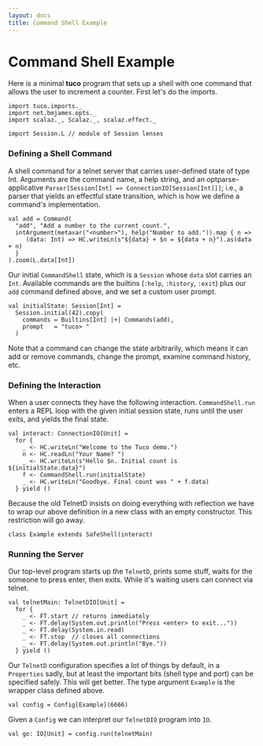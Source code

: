 ```yaml
---
layout: docs
title: Command Shell Example
---
```


# Command Shell Example

Here is a minimal **tuco** program that sets up a shell with one command that allows the user to increment a counter. First let's do the imports.

```tut:silent
import tuco.imports._
import net.bmjames.opts._
import scalaz._, Scalaz._, scalaz.effect._

import Session.L // module of Session lenses
```

### Defining a Shell Command

A shell command for a telnet server that carries user-defined state of type Int. Arguments are the command name, a help string, and an optparse-applicative `Parser[Session[Int] => ConnectionIO[Session[Int]]]`; i.e., a parser that yields an effectful state transition, which is how we define a command's implementation.

```tut:silent
val add = Command(
  "add", "Add a number to the current count.",
  intArgument(metavar("<number>"), help("Number to add.")).map { n =>
     (data: Int) => HC.writeLn(s"${data} + $n = ${data + n}").as(data + n)
  }
).zoom(L.data[Int])
```

Our initial `CommandShell` state, which is a `Session` whose `data` slot carries an `Int`. Available commands are the builtins (`:help`, `:history`, `:exit`) plus our `add` command defined above, and we set a custom user prompt.

```tut:silent
val initialState: Session[Int] =
  Session.initial(42).copy(
    commands = Builtins[Int] |+| Commands(add),
    prompt   = "tuco> "
  )
```

Note that a command can change the state arbitrarily, which means it can add or remove commands, change the prompt, examine command history, etc.

### Defining the Interaction

When a user connects they have the following interaction. `CommandShell.run` enters a REPL loop with the given initial session state, runs until the user exits, and yields the final state.

```tut:silent
val interact: ConnectionIO[Unit] =
  for {
    _ <- HC.writeLn("Welcome to the Tuco demo.")
    n <- HC.readLn("Your Name? ")
    _ <- HC.writeLn(s"Hello $n. Initial count is ${initialState.data}")
    f <- CommandShell.run(initialState)
    _ <- HC.writeLn("Goodbye. Final count was " + f.data)
  } yield ()
```

Because the old TelnetD insists on doing everything with reflection we have to wrap our above definition in a new class with an empty constructor. This restriction will go away.

```tut:silent
class Example extends SafeShell(interact)
```

### Running the Server

Our top-level program starts up the `TelnetD`, prints some stuff, waits for the someone to press enter, then exits. While it's waiting users can connect via telnet.

```tut:silent
val telnetMain: TelnetDIO[Unit] =
  for {
    _ <- FT.start // returns immediately
    _ <- FT.delay(System.out.println("Press <enter> to exit..."))
    _ <- FT.delay(System.in.read)
    _ <- FT.stop  // closes all connections
    _ <- FT.delay(System.out.println("Bye."))
  } yield ()
```


Our `TelnetD` configuration specifies a lot of things by default, in a `Properties` sadly, but at least the important bits (shell type and port) can be specified safely. This will get better. The type argument `Example` is the wrapper class defined above.

```tut:silent
val config = Config[Example](6666)
```

Given a `Config` we can interpret our `TelnetDIO` program into `IO`.

```tut
val go: IO[Unit] = config.run(telnetMain)
```
